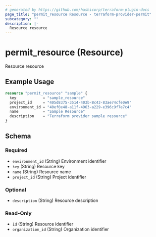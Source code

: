 ```yaml
---
# generated by https://github.com/hashicorp/terraform-plugin-docs
page_title: "permit_resource Resource - terraform-provider-permit"
subcategory: ""
description: |-
  Resource resource
---
```


# permit_resource (Resource)

Resource resource

## Example Usage

```terraform
resource "permit_resource" "sample" {
  key            = "sample_resource"
  project_id     = "405d8375-3514-403b-8c43-83ae74cfe0e9"
  environment_id = "40ef0e48-a11f-4963-a229-e396c9f7e7c4"
  name           = "Sample Resource"
  description    = "Terraform provider sample resource"
}
```

<!-- schema generated by tfplugindocs -->
## Schema

### Required

- `environment_id` (String) Environment identifier
- `key` (String) Resource key
- `name` (String) Resource name
- `project_id` (String) Project identifier

### Optional

- `description` (String) Resource description

### Read-Only

- `id` (String) Resource identifier
- `organization_id` (String) Organization identifier


